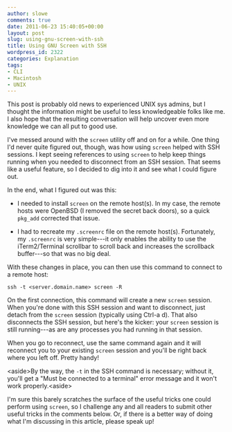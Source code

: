 ```yaml
---
author: slowe
comments: true
date: 2011-06-23 15:40:05+00:00
layout: post
slug: using-gnu-screen-with-ssh
title: Using GNU Screen with SSH
wordpress_id: 2322
categories: Explanation
tags:
- CLI
- Macintosh
- UNIX
---
```


This post is probably old news to experienced UNIX sys admins, but I thought the information might be useful to less knowledgeable folks like me. I also hope that the resulting conversation will help uncover even more knowledge we can all put to good use.

I've messed around with the `screen` utility off and on for a while. One thing I'd never quite figured out, though, was how using `screen` helped with SSH sessions. I kept seeing references to using `screen` to help keep things running when you needed to disconnect from an SSH session. That seems like a useful feature, so I decided to dig into it and see what I could figure out.

In the end, what I figured out was this:

* I needed to install `screen` on the remote host(s). In my case, the remote hosts were OpenBSD (I removed the secret back doors), so a quick `pkg_add` corrected that issue.

* I had to recreate my `.screenrc` file on the remote host(s). Fortunately, my `.screenrc` is very simple---it only enables the ability to use the iTerm2/Terminal scrollbar to scroll back and increases the scrollback buffer---so that was no big deal.

With these changes in place, you can then use this command to connect to a remote host:

	ssh -t <server.domain.name> screen -R

On the first connection, this command will create a new `screen` session. When you're done with this SSH session and want to disconnect, just detach from the `screen` session (typically using Ctrl-a d). That also disconnects the SSH session, but here's the kicker: your `screen` session is still running---as are any processes you had running in that session.

When you go to reconnect, use the same command again and it will reconnect you to your existing `screen` session and you'll be right back where you left off. Pretty handy!

&lt;aside&gt;By the way, the `-t` in the SSH command is necessary; without it, you'll get a "Must be connected to a terminal" error message and it won't work properly.&lt;aside&gt;

I'm sure this barely scratches the surface of the useful tricks one could perform using `screen`, so I challenge any and all readers to submit other useful tricks in the comments below. Or, if there is a better way of doing what I'm discussing in this article, please speak up!
